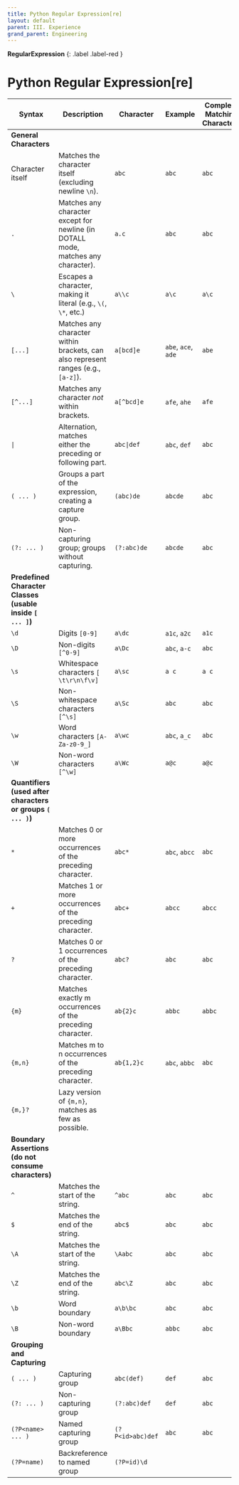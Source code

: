 ```yaml
---
title: Python Regular Expression[re]
layout: default
parent: III. Experience
grand_parent: Engineering
---
```


**RegularExpression**
{: .label .label-red }

# Python Regular Expression[re]

| Syntax                                                      | Description                                                                       | Character        | Example             | Complete Matching Characters |
|-------------------------------------------------------------|-----------------------------------------------------------------------------------|------------------|---------------------|------------------------------|
| **General Characters**                                      |
| Character itself                                            | Matches the character itself (excluding newline `\n`).                            | `abc`            | `abc`               | `abc`                        |
| `.`                                                         | Matches any character except for newline (in DOTALL mode, matches any character). | `a.c`            | `abc`               | `abc`                        |
| `\`                                                         | Escapes a character, making it literal (e.g., `\(`, `\*`, etc.)                   | `a\\c`           | `a\c`               | `a\c`                        |
| `[...]`                                                     | Matches any character within brackets, can also represent ranges (e.g., `[a-z]`). | `a[bcd]e`        | `abe`, `ace`, `ade` | `abe`                        |
| `[^...]`                                                    | Matches any character *not* within brackets.                                      | `a[^bcd]e`       | `afe`, `ahe`        | `afe`                        |
| `\|`                                                        | Alternation, matches either the preceding or following part.                      | `abc\|def`       | `abc`, `def`        | `abc`                        |
| `( ... )`                                                   | Groups a part of the expression, creating a capture group.                        | `(abc)de`        | `abcde`             | `abc`                        |
| `(?: ... )`                                                 | Non-capturing group; groups without capturing.                                    | `(?:abc)de`      | `abcde`             | `abc`                        |
| **Predefined Character Classes (usable inside `[ ... ]`)**  |
| `\d`                                                        | Digits `[0-9]`                                                                    | `a\dc`           | `a1c`, `a2c`        | `a1c`                        |
| `\D`                                                        | Non-digits `[^0-9]`                                                               | `a\Dc`           | `abc`, `a-c`        | `abc`                        |
| `\s`                                                        | Whitespace characters `[ \t\r\n\f\v]`                                             | `a\sc`           | `a c`               | `a c`                        |
| `\S`                                                        | Non-whitespace characters `[^\s]`                                                 | `a\Sc`           | `abc`               | `abc`                        |
| `\w`                                                        | Word characters `[A-Za-z0-9_]`                                                    | `a\wc`           | `abc`, `a_c`        | `abc`                        |
| `\W`                                                        | Non-word characters `[^\w]`                                                       | `a\Wc`           | `a@c`               | `a@c`                        |
| **Quantifiers (used after characters or groups `( ... )`)** |
| `*`                                                         | Matches 0 or more occurrences of the preceding character.                         | `abc*`           | `abc`, `abcc`       | `abc`                        |
| `+`                                                         | Matches 1 or more occurrences of the preceding character.                         | `abc+`           | `abcc`              | `abcc`                       |
| `?`                                                         | Matches 0 or 1 occurrences of the preceding character.                            | `abc?`           | `abc`               | `abc`                        |
| `{m}`                                                       | Matches exactly m occurrences of the preceding character.                         | `ab{2}c`         | `abbc`              | `abbc`                       |
| `{m,n}`                                                     | Matches m to n occurrences of the preceding character.                            | `ab{1,2}c`       | `abc`, `abbc`       | `abc`                        |
| `{m,}?`                                                     | Lazy version of `{m,n}`, matches as few as possible.                              |                  |                     |                              |
| **Boundary Assertions (do not consume characters)**         |
| `^`                                                         | Matches the start of the string.                                                  | `^abc`           | `abc`               | `abc`                        |
| `$`                                                         | Matches the end of the string.                                                    | `abc$`           | `abc`               | `abc`                        |
| `\A`                                                        | Matches the start of the string.                                                  | `\Aabc`          | `abc`               | `abc`                        |
| `\Z`                                                        | Matches the end of the string.                                                    | `abc\Z`          | `abc`               | `abc`                        |
| `\b`                                                        | Word boundary                                                                     | `a\b\bc`         | `abc`               | `abc`                        |
| `\B`                                                        | Non-word boundary                                                                 | `a\Bbc`          | `abbc`              | `abc`                        |
| **Grouping and Capturing**                                  |
| `( ... )`                                                   | Capturing group                                                                   | `abc(def)`       | `def`               | `abc`                        |
| `(?: ... )`                                                 | Non-capturing group                                                               | `(?:abc)def`     | `def`               | `abc`                        |
| `(?P<name> ... )`                                           | Named capturing group                                                             | `(?P<id>abc)def` | `abc`               | `abc`                        |
| `(?P=name)`                                                 | Backreference to named group                                                      | `(?P=id)\d`      |